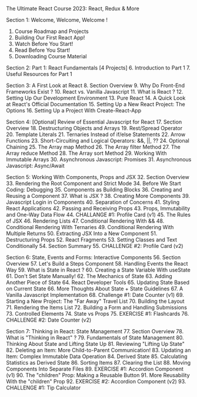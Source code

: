 The Ultimate React Course 2023: React, Redux & More

Section 1: Welcome, Welcome, Welcome !
1. Course Roadmap and Projects
2. Building Our First React App!
3. Watch Before You Start!
4. Read Before You Start!
5. Downloading Course Material


Section 2: Part 1: React Fundamentals [4 Projects]
6. Introduction to Part 1
7. Useful Resources for Part 1


Section 3: A First Look at React
8. Section Overview
9. Why Do Front-End Frameworks Exist ?
10. React vs. Vanilla Javascript
11. What is React ?
12. Setting Up Our Development Environment
13. Pure React
14. A Quick Look at React's Official Documentation
15. Setting Up a New React Project: The Options
16. Setting Up a Project With Create-React-App


Section 4: [Optional] Review of Essential Javascript for React
17. Section Overview
18. Destructuring Objects and Arrays
19. Rest/Spread Operator
20. Template Literals
21. Ternaries Instead of if/else Statements
22. Arrow Functions
23. Short-Circuiting and Logical Operators: &&, ||, ??
24. Optional Chaining
25. The Array map Method
26. The Array filter Method
27. The Array reduce Method
28. The Array sort Method
29. Working With Immutable Arrays
30. Asynchronous Javascript: Promises
31. Asynchronous Javascript: Async/Await


Section 5: Working With Components, Props and JSX
32. Section Overview
33. Rendering the Root Component and Strict Mode
34. Before We Start Coding: Debugging
35. Components as Building Blocks
36. Creating and Reusing a Component
37. What is JSX ?
38. Creating More Components
39. Javascript Login in Components
40. Separation of Concerns
41. Styling React Applications
42. Passing and Receiving Props
43. Props, Immutability and One-Way Data Flow
44. CHALLANGE #1: Profile Card (v1)
45. The Rules of JSX
46. Rendering Lists
47. Conditional Rendering With &&
48. Conditional Rendering With Ternaries
49. Conditional Rendering With Multiple Returns
50. Extracting JSX Into a New Component
51. Destructuring Props
52. React Fragments
53. Setting Classes and Text Conditionally
54. Section Summary
55. CHALLENGE #2: Profile Card (v2)


Section 6: State, Events and Forms: Interactive Components
56. Section Overview
57. Let's Build a Steps Component
58. Handling Events the React Way
59. What is State in React ?
60. Creating a State Variable With useState
61. Don't Set State Manually!
62. The Mechanics of State
63. Adding Another Piece of State
64. React Developer Tools
65. Updating State Based on Current State
66. More Thoughts About State + State Guidelines
67. A Vanilla Javascript Implementation
68. Challenge #1: Date Counter (v1)
69. Starting a New Project: The "Far Away" Travel List
70. Building the Layout
71. Rendering the Items List
72. Building a Form and Handling Submissions
73. Controlled Elements
74. State vs Props
75. EXERCISE #1: Flashcards
76. CHALLENGE #2: Date Counter (v2)


Section 7: Thinking in React: State Management
77. Section Overview
78. What is "Thinking in React" ?
79. Fundamentals of State Management 
80. Thinking About State and Lifting State Up
81. Reviewing "Lifting Up State"
82. Deleting an Item: More Child-to-Parent Communication!
83. Updating an Item: Complex Immutable Data Operation
84. Derived State
85. Calculating Statistics as Derived State
86. Sorting Items
87. Clearing the List
88. Moving Components Into Separate Files
89. EXERCISE #1: Accordion Component (v1)
90. The "children" Prop: Making a Reusable Button
91. More Reusability With the "children" Prop
92. EXERCISE #2: Accordion Component (v2)
93. CHALLENGE #1: Tip Calculator